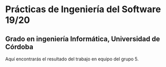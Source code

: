 # Prácticas de Ingeniería del Software 19/20
## Grado en ingeniería Informática, Universidad de Córdoba
Aquí encontrarás el resultado del trabajo en equipo del grupo 5.
